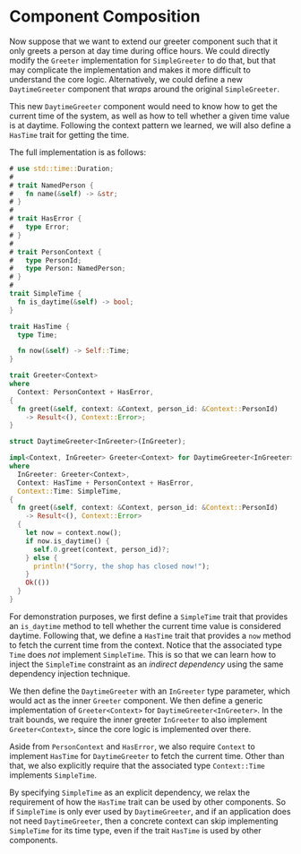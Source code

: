 # Component Composition

Now suppose that we want to extend our greeter component such that it only
greets a person at day time during office hours. We could directly modify
the `Greeter` implementation for `SimpleGreeter` to do that, but that may
complicate the implementation and makes it more difficult to understand
the core logic. Alternatively, we could define a new `DaytimeGreeter`
component that _wraps_ around the original `SimpleGreeter`.

This new `DaytimeGreeter` component would need to know how to
get the current time of the system, as well as how to tell whether
a given time value is at daytime. Following the context pattern we
learned, we will also define a `HasTime` trait for getting the time.

The full implementation is as follows:

```rust
# use std::time::Duration;
#
# trait NamedPerson {
#   fn name(&self) -> &str;
# }
#
# trait HasError {
#   type Error;
# }
#
# trait PersonContext {
#   type PersonId;
#   type Person: NamedPerson;
# }
#
trait SimpleTime {
  fn is_daytime(&self) -> bool;
}

trait HasTime {
  type Time;

  fn now(&self) -> Self::Time;
}

trait Greeter<Context>
where
  Context: PersonContext + HasError,
{
  fn greet(&self, context: &Context, person_id: &Context::PersonId)
    -> Result<(), Context::Error>;
}

struct DaytimeGreeter<InGreeter>(InGreeter);

impl<Context, InGreeter> Greeter<Context> for DaytimeGreeter<InGreeter>
where
  InGreeter: Greeter<Context>,
  Context: HasTime + PersonContext + HasError,
  Context::Time: SimpleTime,
{
  fn greet(&self, context: &Context, person_id: &Context::PersonId)
    -> Result<(), Context::Error>
  {
    let now = context.now();
    if now.is_daytime() {
      self.0.greet(context, person_id)?;
    } else {
      println!("Sorry, the shop has closed now!");
    }
    Ok(())
  }
}
```

For demonstration purposes, we first define a `SimpleTime` trait that provides an
`is_daytime` method to tell whether the current time value is considered daytime.
Following that, we define a `HasTime` trait that provides a `now` method
to fetch the current time from the context. Notice that the associated type
`Time` does _not_ implement `SimpleTime`. This is so that we can learn how
to inject the `SimpleTime` constraint as an _indirect dependency_ using the
same dependency injection technique.

We then define the `DaytimeGreeter` with an `InGreeter` type parameter, which
would act as the inner `Greeter` component. We then define a generic
implementation of `Greeter<Context>` for `DaytimeGreeter<InGreeter>`.
In the trait bounds, we require the inner greeter `InGreeter` to also
implement `Greeter<Context>`, since the core logic is implemented over there.

Aside from `PersonContext` and `HasError`, we also require `Context`
to implement `HasTime` for `DaytimeGreeter` to fetch the current time.
Other than that, we also explicitly require that the associated type
`Context::Time` implements `SimpleTime`.

By specifying `SimpleTime` as an explicit dependency, we relax the requirement
of how the `HasTime` trait can be used by other components. So if
`SimpleTime` is only ever used by `DaytimeGreeter`, and if an application
does not need `DaytimeGreeter`, then a concrete context can skip implementing
`SimpleTime` for its time type, even if the trait `HasTime` is used by
other components.
